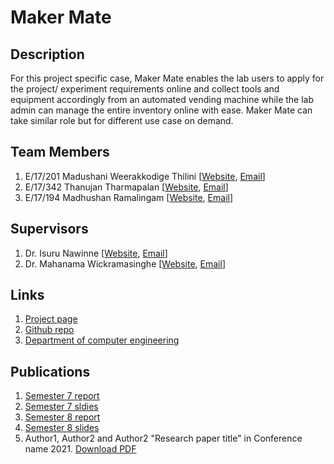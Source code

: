
[//]: # "Please refer the instructions in below URL for the configurations"
[//]: # "https://projects.ce.pdn.ac.lk/docs/how-to-add-a-project"

# Maker Mate

## Description

For this project specific case, Maker Mate enables the lab users to apply for the project/ experiment requirements online and collect tools and equipment accordingly from an automated vending machine while the lab admin can manage the entire inventory online with ease. Maker Mate can take similar role but for different use case on demand.

## Team Members
1. E/17/201 Madushani Weerakkodige Thilini [[Website](http://www.thilini98.me/), [Email](mailto:e17201@eng.pdn.ac.lk)]
2. E/17/342 Thanujan Tharmapalan [[Website](https://github.com/thanujan96), [Email](mailto:e17342@eng.pdn.ac.lk)]
3. E/17/194 Madhushan Ramalingam [[Website](https://www.drmadhushan.me/), [Email](mailto:drmadhushan@gmail.com)]


## Supervisors
1. Dr. Isuru Nawinne [[Website](http://www.ce.pdn.ac.lk/academic-staff/isuru-nawinne/), [Email](mailto:isurunawinne@eng.pdn.ac.lk)]
2. Dr. Mahanama Wickramasinghe [[Website](http://www.ce.pdn.ac.lk/2021/05/02/dr-mahanama-wickramasinghe/), [Email](mailto:mahanamaw@eng.pdn.ac.lk)]


## Links

1. [Project page](https://cepdnaclk.github.io/e17-3yp-maker-mate)
2. [Github repo](https://github.com/cepdnaclk/e17-3yp-maker-mate)
3. [Department of computer engineering](http://ce.pdn.ac.lk)


## Publications
1. [Semester 7 report](https://cepdnaclk.github.io/e17-3yp-maker-mate)
2. [Semester 7 sldies](https://cepdnaclk.github.io/e17-3yp-maker-mate)
3. [Semester 8 report](https://cepdnaclk.github.io/e17-3yp-maker-mate)
4. [Semester 8 slides](https://cepdnaclk.github.io/e17-3yp-maker-mate)
5. Author1, Author2 and Author2 "Research paper title" in Conference name 2021. [Download PDF ](https://cepdnaclk.github.io/e17-3yp-maker-mate)
